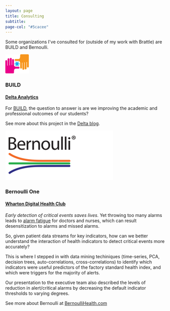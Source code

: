 ```yaml
---
layout: page
title: Consulting
subtitle: 
page-col: "#5cacee"
---
```


Some organizations I've consulted for (outside of my work with Brattle) are BUILD and Bernoulli. 

![Build](img/logo_build.png)
### BUILD 
#### [Delta Analytics](http://www.deltanalytics.org/)

For [BUILD](https://build.org/), the question to answer is are we improving the academic and professional outcomes of our students? 

See more about this project in the [Delta blog](https://blog.deltanalytics.org/asking-the-right-data-questions-a14cb37dc177).

![Bernoulli](img/logo_bernoulli.png)
### Bernoulli One
#### [Wharton Digital Health Club](https://groups.wharton.upenn.edu/wdhc/about/)

*Early detection of critical events saves lives.* Yet throwing too many alarms leads to [alarm fatigue](https://www.ncbi.nlm.nih.gov/pubmed/24153215) for doctors and nurses, which can result desensitization to alarms and missed alarms. 

So, given patient data streams for key indicators, how can we better understand the interaction of health indicators to detect critical events more accurately? 

This is where I stepped in with data mining techiniques (time-series, PCA, decision trees, auto-correlations, cross-correlations) to identify which indicators were useful predictors of the factory standard health index, and which were triggers for the majority of alerts. 

Our presentation to the executive team also described the levels of reduction in alert/critical alarms by decreasing the default indicator thresholds to varying degrees.

See more about Bernoulli at [BernoulliHealth.com](http://bernoullihealth.com/)
